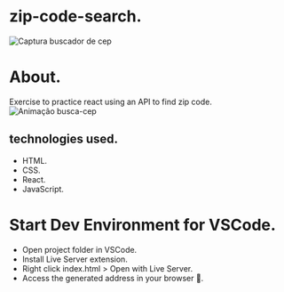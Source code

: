 # zip-code-search.
![Captura buscador de cep](https://user-images.githubusercontent.com/86026272/156481833-5ddc1721-8273-4bbc-8e23-d6ffb71e82f6.PNG)
# About.
Exercise to practice react using an API to find zip code.
![Animação busca-cep](https://user-images.githubusercontent.com/86026272/156482045-6f821b1f-497e-4f92-93f4-55b25485451a.gif)
## technologies used.
+ HTML.
+ CSS.
+ React.
+ JavaScript.
# Start Dev Environment for VSCode.
+ Open project folder in VSCode.
+ Install Live Server extension.
+ Right click index.html > Open with Live Server.
+ Access the generated address in your browser 🚀.
